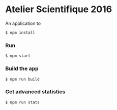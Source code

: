 # Atelier Scientifique 2016

An application to

```
$ npm install
```

### Run

```
$ npm start
```

### Build the app

```
$ npm run build
```

### Get advanced statistics

```
$ npm run stats
```
